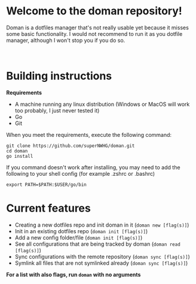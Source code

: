 # Welcome to the doman repository!

Doman is a dotfiles manager that's not really usable yet because it misses some basic functionality.
I would not recommend to run it as you dotfile manager, although I won't stop you if you do so.

<br>

# Building instructions

**Requirements**
- A machine running any linux distribution (Windows or MacOS will work too probably, I just never tested it)
- Go
- Git

When you meet the requirements, execute the following command:
``` shell
git clone https://github.com/superNWHG/doman.git
cd doman
go install
```

If you command doesn't work after installing, you may need to add the following to your shell config (for example .zshrc or .bashrc)
``` shell
export PATH=$PATH:$USER/go/bin
```

# Current features
- Creating a new dotfiles repo and init doman in it (`doman new [flag(s)]`)
- Init in an existing dotfiles repo (`doman init [flag(s)]`)
- Add a new config folder/file (`doman init [flag(s)]`)
- See all configurations that are being tracked by doman (`doman read [flag(s)]`)
- Sync configurations with the remote repository (`doman sync [flag(s)]`)
- Symlink all files that are not symlinked already (`doman sync [flag(s)]`)

**For a list with also flags, run `doman` with no arguments**
